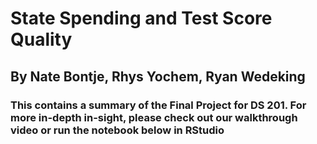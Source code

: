 # State Spending and Test Score Quality
## By Nate Bontje, Rhys Yochem, Ryan Wedeking
### This contains a summary of the Final Project for DS 201. For more in-depth in-sight, please check out our walkthrough video or run the notebook below in RStudio
